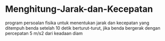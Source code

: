 # Menghitung-Jarak-dan-Kecepatan
program persoalan fisika untuk menentukan  jarak dan kecepatan yang ditempuh benda setelah 10 detik berturut-turut, jika benda bergerak dengan percepatan 5 m/s2 dari keadaan diam
